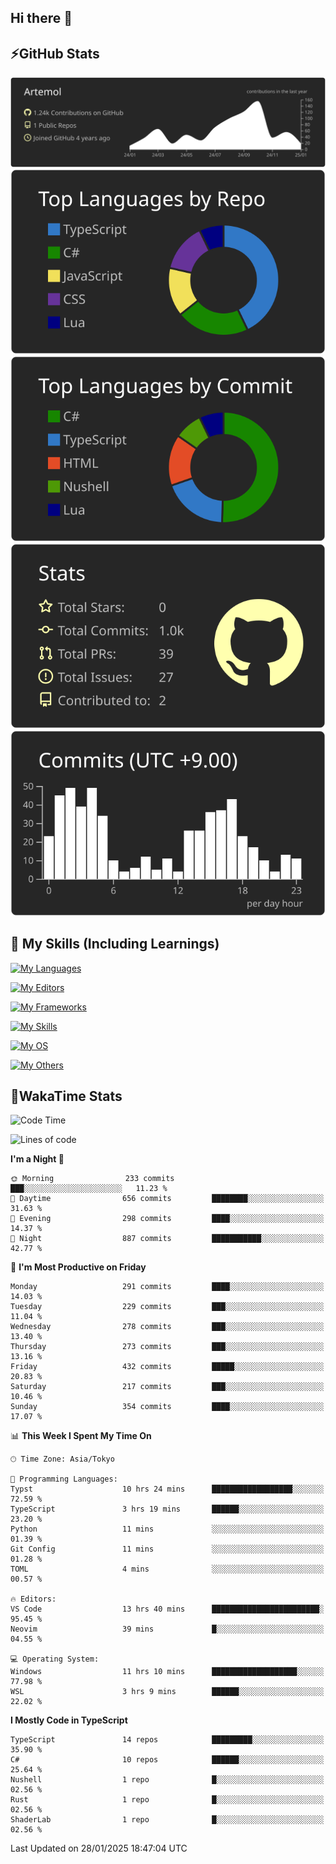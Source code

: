## Hi there 👋
<!--
**Artemol/Artemol** is a ✨ _special_ ✨ repository because its `README.md` (this file) appears on your GitHub profile.

Here are some ideas to get you started:

- 🔭 I’m currently working on ...
- 🌱 I’m currently learning ...
- 👯 I’m looking to collaborate on ...
- 🤔 I’m looking for help with ...
- 💬 Ask me about ...
- 📫 How to reach me: ...
- 😄 Pronouns: ...
- ⚡ Fun fact: ...
-->

## ⚡GitHub Stats
[![](https://raw.githubusercontent.com/Artemol/Artemol/main/profile-summary-card-output/apprentice/0-profile-details.svg)](https://github.com/vn7n24fzkq/github-profile-summary-cards)
[![](https://raw.githubusercontent.com/Artemol/Artemol/main/profile-summary-card-output/apprentice/1-repos-per-language.svg)](https://github.com/vn7n24fzkq/github-profile-summary-cards) [![](https://raw.githubusercontent.com/Artemol/Artemol/main/profile-summary-card-output/apprentice/2-most-commit-language.svg)](https://github.com/vn7n24fzkq/github-profile-summary-cards)
[![](https://raw.githubusercontent.com/Artemol/Artemol/main/profile-summary-card-output/apprentice/3-stats.svg)](https://github.com/vn7n24fzkq/github-profile-summary-cards) [![](https://raw.githubusercontent.com/Artemol/Artemol/main/profile-summary-card-output/apprentice/4-productive-time.svg)](https://github.com/vn7n24fzkq/github-profile-summary-cards)

## 🌱 My Skills (Including Learnings)

<!--
### Languages
-->
[![My Languages](https://skillicons.dev/icons?i=ts,py,cs,dotnet,rust,go,c,matlab,css)](https://skillicons.dev)

<!--
### Editors
-->
[![My Editors](https://skillicons.dev/icons?i=vscode,neovim,vim,visualstudio,idea)](https://skillicons.dev)

<!--
### Frameworks
-->
[![My Frameworks](https://skillicons.dev/icons?i=react,nestjs,vite,tailwind,tauri,electron,remix,nextjs,fastapi)](https://skillicons.dev)

<!--
### Tools
-->
[![My Skills](https://skillicons.dev/icons?i=git,nodejs,docker,unity,postman,bun,discord,cloudflare,bash,prometheus,grafana,obsidian)](https://skillicons.dev)

<!--
### OS
-->
[![My OS](https://skillicons.dev/icons?i=windows,ubuntu)](https://skillicons.dev)

<!--
### Others
-->
[![My Others](https://skillicons.dev/icons?i=github,raspberrypi,gcp)](https://skillicons.dev)

## 💬WakaTime Stats
<!--START_SECTION:waka-->
![Code Time](http://img.shields.io/badge/Code%20Time-425%20hrs%201%20min-blue)

![Lines of code](https://img.shields.io/badge/From%20Hello%20World%20I%27ve%20Written-11.5%20million%20lines%20of%20code-blue)

**I'm a Night 🦉** 

```text
🌞 Morning                233 commits         ███░░░░░░░░░░░░░░░░░░░░░░   11.23 % 
🌆 Daytime                656 commits         ████████░░░░░░░░░░░░░░░░░   31.63 % 
🌃 Evening                298 commits         ████░░░░░░░░░░░░░░░░░░░░░   14.37 % 
🌙 Night                  887 commits         ███████████░░░░░░░░░░░░░░   42.77 % 
```
📅 **I'm Most Productive on Friday** 

```text
Monday                   291 commits         ████░░░░░░░░░░░░░░░░░░░░░   14.03 % 
Tuesday                  229 commits         ███░░░░░░░░░░░░░░░░░░░░░░   11.04 % 
Wednesday                278 commits         ███░░░░░░░░░░░░░░░░░░░░░░   13.40 % 
Thursday                 273 commits         ███░░░░░░░░░░░░░░░░░░░░░░   13.16 % 
Friday                   432 commits         █████░░░░░░░░░░░░░░░░░░░░   20.83 % 
Saturday                 217 commits         ███░░░░░░░░░░░░░░░░░░░░░░   10.46 % 
Sunday                   354 commits         ████░░░░░░░░░░░░░░░░░░░░░   17.07 % 
```


📊 **This Week I Spent My Time On** 

```text
🕑︎ Time Zone: Asia/Tokyo

💬 Programming Languages: 
Typst                    10 hrs 24 mins      ██████████████████░░░░░░░   72.59 % 
TypeScript               3 hrs 19 mins       ██████░░░░░░░░░░░░░░░░░░░   23.20 % 
Python                   11 mins             ░░░░░░░░░░░░░░░░░░░░░░░░░   01.39 % 
Git Config               11 mins             ░░░░░░░░░░░░░░░░░░░░░░░░░   01.28 % 
TOML                     4 mins              ░░░░░░░░░░░░░░░░░░░░░░░░░   00.57 % 

🔥 Editors: 
VS Code                  13 hrs 40 mins      ████████████████████████░   95.45 % 
Neovim                   39 mins             █░░░░░░░░░░░░░░░░░░░░░░░░   04.55 % 

💻 Operating System: 
Windows                  11 hrs 10 mins      ███████████████████░░░░░░   77.98 % 
WSL                      3 hrs 9 mins        ██████░░░░░░░░░░░░░░░░░░░   22.02 % 
```

**I Mostly Code in TypeScript** 

```text
TypeScript               14 repos            █████████░░░░░░░░░░░░░░░░   35.90 % 
C#                       10 repos            ██████░░░░░░░░░░░░░░░░░░░   25.64 % 
Nushell                  1 repo              █░░░░░░░░░░░░░░░░░░░░░░░░   02.56 % 
Rust                     1 repo              █░░░░░░░░░░░░░░░░░░░░░░░░   02.56 % 
ShaderLab                1 repo              █░░░░░░░░░░░░░░░░░░░░░░░░   02.56 % 
```




 Last Updated on 28/01/2025 18:47:04 UTC
<!--END_SECTION:waka-->
